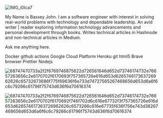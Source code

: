 ![IMG_i0lca7](https://user-images.githubusercontent.com/74258492/223387375-54a5e04a-0da5-4b54-9f71-d66084bcbd1c.jpg)




My Name is Bassey John. I am a software engineer with interest in solving real-world problems with technology and dependable leadership. An avid writer | reader exploring information technology advancements and personal development through books. Writes technical articles in Hashnode and non-technical articles in Medium.

Ask me anything here.

Docker github actions Google Cloud Platform Heroku git html5 Brave browser Prettier Nodejs

![68747470733a2f2f6769746875622d726561646d652d73746174732e76657263656c2e6170702f6170693f757365726e616d653d626574617363726962626c65732673686f775f69636f6e733d74727565267468656d653d6a6f6c6c79266c61796f75743d636f6d70616374](https://user-images.githubusercontent.com/74258492/223303109-9d5b885e-ae4f-4a8d-85f1-56f8403e95ba.svg)


![68747470733a2f2f6769746875622d726561646d652d73746174732e76657263656c2e6170702f6170692f746f702d6c616e67732f3f757365726e616d653d626574617363726962626c6573266c616e67735f636f756e743d38267468656d653d6a6f6c6c79266c61796f75743d636f6d70616374](https://user-images.githubusercontent.com/74258492/223303414-61071fea-0a32-4284-93e6-f79d7f38b4f2.svg)

